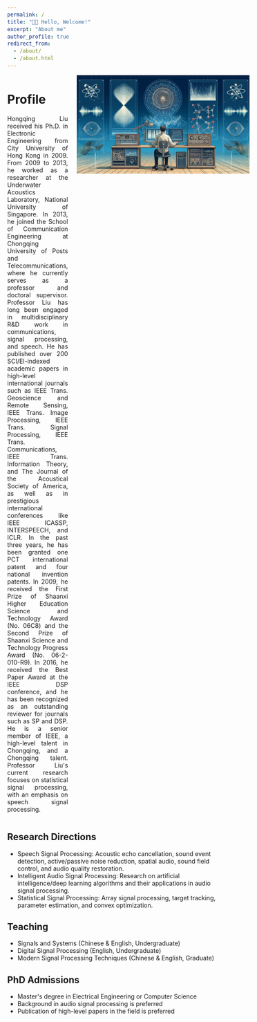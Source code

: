 ```yaml
---
permalink: /
title: "👋🏼 Hello, Welcome!"
excerpt: "About me"
author_profile: true
redirect_from: 
  - /about/
  - /about.html
---
```






<style>
  .container {
    display: flex;
    flex-direction: row;
    align-items: flex-start;
    justify-content: flex-start;
    text-align: justify;
  }
  .container img {
    margin-left: 20px;
    width: 400px;
    height: auto;
  }
  .container .content {
    flex: 1;
  }
</style>

<div class="container">
  <div class="content">
    <h1>Profile</h1>
    <p>Hongqing Liu received his Ph.D. in Electronic Engineering from City University of Hong Kong in 2009. From 2009 to 2013, he worked as a researcher at the Underwater Acoustics Laboratory, National University of Singapore. In 2013, he joined the School of Communication Engineering at Chongqing University of Posts and Telecommunications, where he currently serves as a professor and doctoral supervisor. Professor Liu has long been engaged in multidisciplinary R&D work in communications, signal processing, and speech. He has published over 200 SCI/EI-indexed academic papers in high-level international journals such as IEEE Trans. Geoscience and Remote Sensing, IEEE Trans. Image Processing, IEEE Trans. Signal Processing, IEEE Trans. Communications, IEEE Trans. Information Theory, and The Journal of the Acoustical Society of America, as well as in prestigious international conferences like IEEE ICASSP, INTERSPEECH, and ICLR. In the past three years, he has been granted one PCT international patent and four national invention patents. In 2009, he received the First Prize of Shaanxi Higher Education Science and Technology Award (No. 06C8) and the Second Prize of Shaanxi Science and Technology Progress Award (No. 06-2-010-R9). In 2016, he received the Best Paper Award at the IEEE DSP conference, and he has been recognized as an outstanding reviewer for journals such as SP and DSP. He is a senior member of IEEE, a high-level talent in Chongqing, and a Chongqing talent. Professor Liu's current research focuses on statistical signal processing, with an emphasis on speech signal processing.</p>
  </div>
  <img src="/images/pp.png" alt="Profile Picture">
</div>
  
  <div class="section">
    <h2>Research Directions</h2>
    <ul>
      <li>Speech Signal Processing: Acoustic echo cancellation, sound event detection, active/passive noise reduction, spatial audio, sound field control, and audio quality restoration.</li>
      <li>Intelligent Audio Signal Processing: Research on artificial intelligence/deep learning algorithms and their applications in audio signal processing.</li>
      <li>Statistical Signal Processing: Array signal processing, target tracking, parameter estimation, and convex optimization.</li>
    </ul>
  </div>

  <div class="section">
    <h2>Teaching</h2>
    <ul>
      <li>Signals and Systems (Chinese & English, Undergraduate)</li>
      <li>Digital Signal Processing (English, Undergraduate)</li>
      <li>Modern Signal Processing Techniques (Chinese & English, Graduate)</li>
    </ul>
  </div>

  <div class="section">
    <h2>PhD Admissions</h2>
    <ul>
      <li>Master's degree in Electrical Engineering or Computer Science</li>
      <li>Background in audio signal processing is preferred</li>
      <li>Publication of high-level papers in the field is preferred</li>
    </ul>
  </div>
</div>


 


